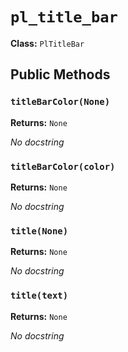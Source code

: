# `pl_title_bar`

**Class:** `PlTitleBar`

## Public Methods

### `titleBarColor(None)`
**Returns:** `None`

_No docstring_

### `titleBarColor(color)`
**Returns:** `None`

_No docstring_

### `title(None)`
**Returns:** `None`

_No docstring_

### `title(text)`
**Returns:** `None`

_No docstring_